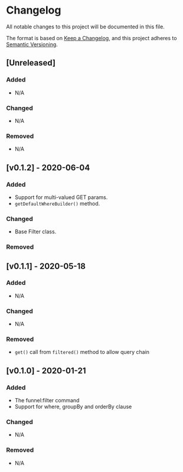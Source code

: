 # Changelog
All notable changes to this project will be documented in this file.

The format is based on [Keep a Changelog](https://keepachangelog.com/en/1.0.0/),
and this project adheres to [Semantic Versioning](https://semver.org/spec/v2.0.0.html).

## [Unreleased]
### Added
- N/A
### Changed
- N/A
### Removed
- N/A
## [v0.1.2] - 2020-06-04
### Added
- Support for multi-valued GET params.
- `getDefaultWhereBuilder()` method.
### Changed
- Base Filter class.
### Removed
## [v0.1.1] - 2020-05-18
### Added
- N/A
### Changed
- N/A
### Removed
- `get()` call from `filtered()` method to allow query chain
## [v0.1.0] - 2020-01-21
### Added
- The funnel:filter command
- Support for where, groupBy and orderBy clause
### Changed
- N/A
### Removed
- N/A
